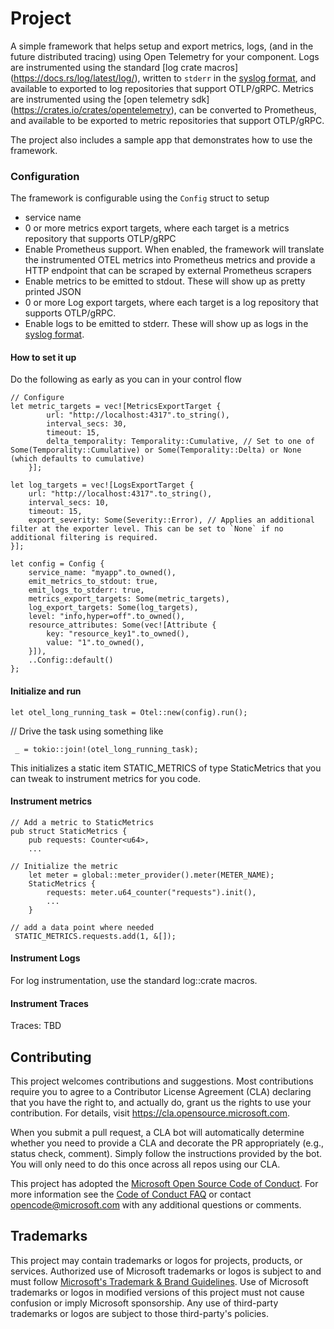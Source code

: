 # Project

A simple framework that helps setup and export metrics, logs, (and in the future distributed tracing) using Open Telemetry for your component.
Logs are instrumented using the standard [log crate macros] (https://docs.rs/log/latest/log/), written to `stderr` in the [syslog format](https://www.rfc-editor.org/rfc/rfc5424#page-8), and available to exported to log repositories that support OTLP/gRPC.
Metrics are instrumented using the [open telemetry sdk] (https://crates.io/crates/opentelemetry), can be converted to Prometheus, and available to be exported to metric repositories that support OTLP/gRPC.

The project also includes a sample app that demonstrates how to use the framework.

### Configuration
The framework is configurable using the `Config` struct to setup
* service name
* 0 or more metrics export targets, where each target is a metrics repository that supports OTLP/gRPC
* Enable Prometheus support. When enabled, the framework will translate the instrumented OTEL metrics into Prometheus metrics and provide a HTTP endpoint that can be scraped by external Prometheus scrapers
* Enable metrics to be emitted to stdout. These will show up as pretty printed JSON
* 0 or more Log export targets, where each target is a log repository that supports OTLP/gRPC.
* Enable logs to be emitted to stderr. These will show up as logs in the [syslog format](https://www.rfc-editor.org/rfc/rfc5424#page-8).

#### How to set it up
Do the following as early as you can in your control flow
~~~
// Configure
let metric_targets = vec![MetricsExportTarget {
        url: "http://localhost:4317".to_string(),
        interval_secs: 30,
        timeout: 15,
        delta_temporality: Temporality::Cumulative, // Set to one of Some(Temporality::Cumulative) or Some(Temporality::Delta) or None (which defaults to cumulative)
    }];

let log_targets = vec![LogsExportTarget {
    url: "http://localhost:4317".to_string(),
    interval_secs: 10,
    timeout: 15,
    export_severity: Some(Severity::Error), // Applies an additional filter at the exporter level. This can be set to `None` if no additional filtering is required.
}];

let config = Config {
    service_name: "myapp".to_owned(),
    emit_metrics_to_stdout: true,
    emit_logs_to_stderr: true,
    metrics_export_targets: Some(metric_targets),
    log_export_targets: Some(log_targets),
    level: "info,hyper=off".to_owned(),
    resource_attributes: Some(vec![Attribute {
        key: "resource_key1".to_owned(),
        value: "1".to_owned(),
    }]),
    ..Config::default()
};
~~~

#### Initialize and run
~~~
let otel_long_running_task = Otel::new(config).run();
~~~

// Drive the task using something like
~~~
 _ = tokio::join!(otel_long_running_task);
~~~

This initializes a static item STATIC_METRICS of type StaticMetrics that you can tweak to instrument metrics for you code.

#### Instrument metrics
~~~
// Add a metric to StaticMetrics
pub struct StaticMetrics {
    pub requests: Counter<u64>,
    ...

// Initialize the metric
    let meter = global::meter_provider().meter(METER_NAME);
    StaticMetrics {
        requests: meter.u64_counter("requests").init(),
        ...
    }

// add a data point where needed
 STATIC_METRICS.requests.add(1, &[]);
~~~

#### Instrument Logs
For log instrumentation, use the standard log::crate macros.

#### Instrument Traces
Traces: TBD

## Contributing

This project welcomes contributions and suggestions.  Most contributions require you to agree to a
Contributor License Agreement (CLA) declaring that you have the right to, and actually do, grant us
the rights to use your contribution. For details, visit https://cla.opensource.microsoft.com.

When you submit a pull request, a CLA bot will automatically determine whether you need to provide
a CLA and decorate the PR appropriately (e.g., status check, comment). Simply follow the instructions
provided by the bot. You will only need to do this once across all repos using our CLA.

This project has adopted the [Microsoft Open Source Code of Conduct](https://opensource.microsoft.com/codeofconduct/).
For more information see the [Code of Conduct FAQ](https://opensource.microsoft.com/codeofconduct/faq/) or
contact [opencode@microsoft.com](mailto:opencode@microsoft.com) with any additional questions or comments.

## Trademarks

This project may contain trademarks or logos for projects, products, or services. Authorized use of Microsoft 
trademarks or logos is subject to and must follow 
[Microsoft's Trademark & Brand Guidelines](https://www.microsoft.com/en-us/legal/intellectualproperty/trademarks/usage/general).
Use of Microsoft trademarks or logos in modified versions of this project must not cause confusion or imply Microsoft sponsorship.
Any use of third-party trademarks or logos are subject to those third-party's policies.
